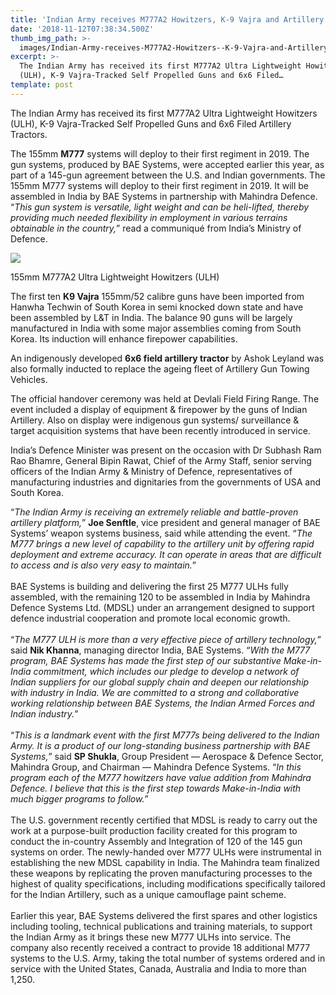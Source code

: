 ```yaml
---
title: 'Indian Army receives M777A2 Howitzers, K-9 Vajra and Artillery Tractors'
date: '2018-11-12T07:38:34.500Z'
thumb_img_path: >-
  images/Indian-Army-receives-M777A2-Howitzers--K-9-Vajra-and-Artillery-Tractors/1*Cowk8vbuRoERf-5TWZd9aA.jpeg
excerpt: >-
  The Indian Army has received its first M777A2 Ultra Lightweight Howitzers
  (ULH), K-9 Vajra-Tracked Self Propelled Guns and 6x6 Filed…
template: post
---
```

The Indian Army has received its first M777A2 Ultra Lightweight Howitzers (ULH), K-9 Vajra-Tracked Self Propelled Guns and 6x6 Filed Artillery Tractors.

The 155mm **M777** systems will deploy to their first regiment in 2019. The gun systems, produced by BAE Systems, were accepted earlier this year, as part of a 145-gun agreement between the U.S. and Indian governments. The 155mm M777 systems will deploy to their first regiment in 2019. It will be assembled in India by BAE Systems in partnership with Mahindra Defence. “*This gun system is versatile, light weight and can be heli-lifted, thereby providing much needed flexibility in employment in various terrains obtainable in the country,*” read a communiqué from India’s Ministry of Defence.

![](/images/Indian-Army-receives-M777A2-Howitzers--K-9-Vajra-and-Artillery-Tractors/1*Cowk8vbuRoERf-5TWZd9aA.jpeg)

<figcaption>155mm M777A2 Ultra Lightweight Howitzers (ULH)</figcaption>

The first ten **K9 Vajra** 155mm/52 calibre guns have been imported from Hanwha Techwin of South Korea in semi knocked down state and have been assembled by L&T in India. The balance 90 guns will be largely manufactured in India with some major assemblies coming from South Korea. Its induction will enhance firepower capabilities.

An indigenously developed **6x6 field artillery tractor** by Ashok Leyland was also formally inducted to replace the ageing fleet of Artillery Gun Towing Vehicles.

The official handover ceremony was held at Devlali Field Firing Range. The event included a display of equipment & firepower by the guns of Indian Artillery. Also on display were indigenous gun systems/ surveillance & target acquisition systems that have been recently introduced in service.

India’s Defence Minister was present on the occasion with Dr Subhash Ram Rao Bhamre, General Bipin Rawat, Chief of the Army Staff, senior serving officers of the Indian Army & Ministry of Defence, representatives of manufacturing industries and dignitaries from the governments of USA and South Korea.

“*The Indian Army is receiving an extremely reliable and battle-proven artillery platform,*” **Joe Senftle**, vice president and general manager of BAE Systems’ weapon systems business, said while attending the event. “*The M777 brings a new level of capability to the artillery unit by offering rapid deployment and extreme accuracy. It can operate in areas that are difficult to access and is also very easy to maintain.*”  
   
BAE Systems is building and delivering the first 25 M777 ULHs fully assembled, with the remaining 120 to be assembled in India by Mahindra Defence Systems Ltd. (MDSL) under an arrangement designed to support defence industrial cooperation and promote local economic growth.  
   
“*The M777 ULH is more than a very effective piece of artillery technology,*” said **Nik Khanna**, managing director India, BAE Systems. “*With the M777 program, BAE Systems has made the first step of our substantive Make-in-India commitment, which includes our pledge to develop a network of Indian suppliers for our global supply chain and deepen our relationship with industry in India. We are committed to a strong and collaborative working relationship between BAE Systems, the Indian Armed Forces and Indian industry.*”  
   
“*This is a landmark event with the first M777s being delivered to the Indian Army. It is a product of our long-standing business partnership with BAE Systems,*” said **SP Shukla**, Group President — Aerospace & Defence Sector, Mahindra Group, and Chairman — Mahindra Defence Systems. “*In this program each of the M777 howitzers have value addition from Mahindra Defence. I believe that this is the first step towards Make-in-India with much bigger programs to follow.*”  
   
The U.S. government recently certified that MDSL is ready to carry out the work at a purpose-built production facility created for this program to conduct the in-country Assembly and Integration of 120 of the 145 gun systems on order. The newly-handed over M777 ULHs were instrumental in establishing the new MDSL capability in India. The Mahindra team finalized these weapons by replicating the proven manufacturing processes to the highest of quality specifications, including modifications specifically tailored for the Indian Artillery, such as a unique camouflage paint scheme.  
   
Earlier this year, BAE Systems delivered the first spares and other logistics including tooling, technical publications and training materials, to support the Indian Army as it brings these new M777 ULHs into service. The company also recently received a contract to provide 18 additional M777 systems to the U.S. Army, taking the total number of systems ordered and in service with the United States, Canada, Australia and India to more than 1,250.

